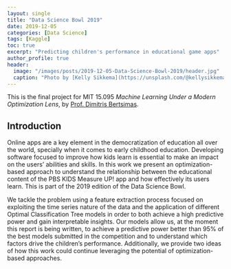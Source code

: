 ```yaml
---
layout: single
title: "Data Science Bowl 2019"
date: 2019-12-05
categories: [Data Science]
tags: [Kaggle]
toc: true
excerpt: "Predicting children's performance in educational game apps"
author_profile: true
header:
  image: "/images/posts/2019-12-05-Data-Science-Bowl-2019/header.jpg"
  caption: "Photo by [Kelly Sikkema](https://unsplash.com/@kellysikkema?utm_source=unsplash&utm_medium=referral&utm_content=creditCopyText) on [Unsplash](https://unsplash.com/)"
---
```


This is the final project for MIT 15.095 _Machine Learning Under a Modern Optimization Lens_, by [Prof. Dimitris Bertsimas](https://www.mit.edu/~dbertsim/).

## Introduction

Online apps are a key element in the democratization of education all over the world, specially
when it comes to early childhood education. Developing software focused to improve how kids
learn is essential to make an impact on the users’ abilities and skills. In this work we present an
optimization-based approach to understand the relationship between the educational content of the
PBS KIDS Measure UP! app and how effectively its users learn. This is part of the 2019 edition
of the Data Science Bowl. 

We tackle the problem using a feature extraction process focused on
exploiting the time series nature of the data and the application of different Optimal Classification
Tree models in order to both achieve a high predictive power and gain interpretable insights. Our
models allow us, at the moment this report is being written, to achieve a predictive power better
than 95% of the best models submitted in the competition and to understand which factors drive
the children’s performance. Additionally, we provide two ideas of how this work could continue
leveraging the potential of optimization-based approaches.